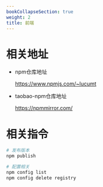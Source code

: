 ```yaml
---
bookCollapseSection: true
weight: 2
title: 前端
---
```


# 相关地址

* npm仓库地址

    https://www.npmjs.com/~lucumt

* taobao-npm仓库地址

  https://npmmirror.com/

#  相关指令

```bash
# 发布版本
npm publish

# 配置相关
npm config list
npm config delete registry
```

